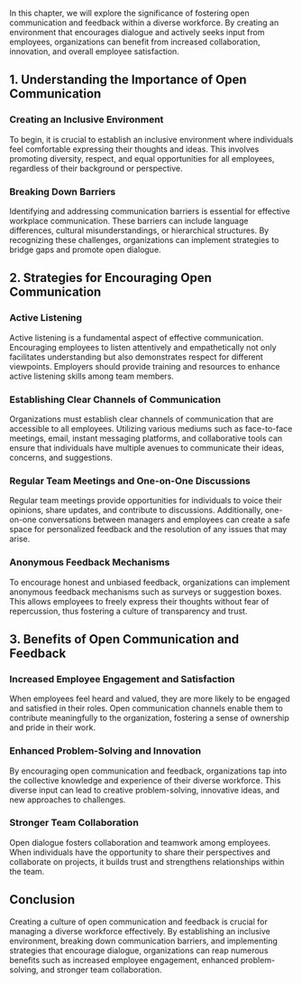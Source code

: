 
In this chapter, we will explore the significance of fostering open communication and feedback within a diverse workforce. By creating an environment that encourages dialogue and actively seeks input from employees, organizations can benefit from increased collaboration, innovation, and overall employee satisfaction.

1\. Understanding the Importance of Open Communication
-----------------------------------------------------

### Creating an Inclusive Environment

To begin, it is crucial to establish an inclusive environment where individuals feel comfortable expressing their thoughts and ideas. This involves promoting diversity, respect, and equal opportunities for all employees, regardless of their background or perspective.

### Breaking Down Barriers

Identifying and addressing communication barriers is essential for effective workplace communication. These barriers can include language differences, cultural misunderstandings, or hierarchical structures. By recognizing these challenges, organizations can implement strategies to bridge gaps and promote open dialogue.

2\. Strategies for Encouraging Open Communication
------------------------------------------------

### Active Listening

Active listening is a fundamental aspect of effective communication. Encouraging employees to listen attentively and empathetically not only facilitates understanding but also demonstrates respect for different viewpoints. Employers should provide training and resources to enhance active listening skills among team members.

### Establishing Clear Channels of Communication

Organizations must establish clear channels of communication that are accessible to all employees. Utilizing various mediums such as face-to-face meetings, email, instant messaging platforms, and collaborative tools can ensure that individuals have multiple avenues to communicate their ideas, concerns, and suggestions.

### Regular Team Meetings and One-on-One Discussions

Regular team meetings provide opportunities for individuals to voice their opinions, share updates, and contribute to discussions. Additionally, one-on-one conversations between managers and employees can create a safe space for personalized feedback and the resolution of any issues that may arise.

### Anonymous Feedback Mechanisms

To encourage honest and unbiased feedback, organizations can implement anonymous feedback mechanisms such as surveys or suggestion boxes. This allows employees to freely express their thoughts without fear of repercussion, thus fostering a culture of transparency and trust.

3\. Benefits of Open Communication and Feedback
----------------------------------------------

### Increased Employee Engagement and Satisfaction

When employees feel heard and valued, they are more likely to be engaged and satisfied in their roles. Open communication channels enable them to contribute meaningfully to the organization, fostering a sense of ownership and pride in their work.

### Enhanced Problem-Solving and Innovation

By encouraging open communication and feedback, organizations tap into the collective knowledge and experience of their diverse workforce. This diverse input can lead to creative problem-solving, innovative ideas, and new approaches to challenges.

### Stronger Team Collaboration

Open dialogue fosters collaboration and teamwork among employees. When individuals have the opportunity to share their perspectives and collaborate on projects, it builds trust and strengthens relationships within the team.

Conclusion
----------

Creating a culture of open communication and feedback is crucial for managing a diverse workforce effectively. By establishing an inclusive environment, breaking down communication barriers, and implementing strategies that encourage dialogue, organizations can reap numerous benefits such as increased employee engagement, enhanced problem-solving, and stronger team collaboration.

